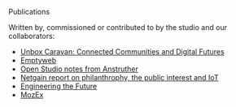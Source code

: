 Publications 

Written by, commissioned or contributed to by the studio and our collaborators: 

* [Unbox Caravan: Connected Communities and Digital Futures](https://issuu.com/helloqs/docs/unbox_caravan_v4_web) 
* [Emptyweb](https://issuu.com/tommyperman/docs/_emptyweb) 
* [Open Studio notes from Anstruther](https://issuu.com/tommyperman/docs/oiot-digitalbook/1)
* [Netgain report on philanthrophy, the public interest and IoT](https://netgainpartnership.org/internet-of-things/)
* [Engineering the Future](https://lguariento.github.io/Engineering-the-Future/)
* [MozEx](https://issuu.com/mozfest/docs/mozex)